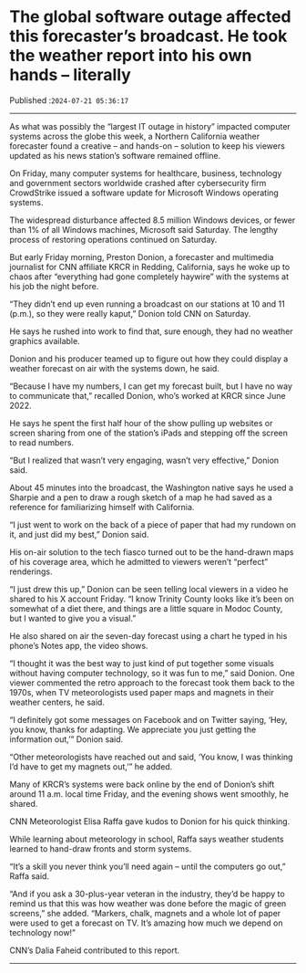 # The global software outage affected this forecaster’s broadcast. He took the weather report into his own hands – literally

Published :`2024-07-21 05:36:17`

---

As what was possibly the “largest IT outage in history” impacted computer systems across the globe this week, a Northern California weather forecaster found a creative – and hands-on – solution to keep his viewers updated as his news station’s software remained offline.

On Friday, many computer systems for healthcare, business, technology and government sectors worldwide crashed after cybersecurity firm CrowdStrike issued a software update for Microsoft Windows operating systems.

The widespread disturbance affected 8.5 million Windows devices, or fewer than 1% of all Windows machines, Microsoft said Saturday. The lengthy process of restoring operations continued on Saturday.

But early Friday morning, Preston Donion, a forecaster and multimedia journalist for CNN affiliate KRCR in Redding, California, says he woke up to chaos after “everything had gone completely haywire” with the systems at his job the night before.

“They didn’t end up even running a broadcast on our stations at 10 and 11 (p.m.), so they were really kaput,” Donion told CNN on Saturday.

He says he rushed into work to find that, sure enough, they had no weather graphics available.

Donion and his producer teamed up to figure out how they could display a weather forecast on air with the systems down, he said.

“Because I have my numbers, I can get my forecast built, but I have no way to communicate that,” recalled Donion, who’s worked at KRCR since June 2022.

He says he spent the first half hour of the show pulling up websites or screen sharing from one of the station’s iPads and stepping off the screen to read numbers.

“But I realized that wasn’t very engaging, wasn’t very effective,” Donion said.

About 45 minutes into the broadcast, the Washington native says he used a Sharpie and a pen to draw a rough sketch of a map he had saved as a reference for familiarizing himself with California.

“I just went to work on the back of a piece of paper that had my rundown on it, and just did my best,” Donion said.

His on-air solution to the tech fiasco turned out to be the hand-drawn maps of his coverage area, which he admitted to viewers weren’t “perfect” renderings.

“I just drew this up,” Donion can be seen telling local viewers in a video he shared to his X account Friday. “I know Trinity County looks like it’s been on somewhat of a diet there, and things are a little square in Modoc County, but I wanted to give you a visual.”

He also shared on air the seven-day forecast using a chart he typed in his phone’s Notes app, the video shows.

“I thought it was the best way to just kind of put together some visuals without having computer technology, so it was fun to me,” said Donion. One viewer commented the retro approach to the forecast took them back to the 1970s, when TV meteorologists used paper maps and magnets in their weather centers, he said.

“I definitely got some messages on Facebook and on Twitter saying, ‘Hey, you know, thanks for adapting. We appreciate you just getting the information out,’” Donion said.

“Other meteorologists have reached out and said, ‘You know, I was thinking I’d have to get my magnets out,’” he added.

Many of KRCR’s systems were back online by the end of Donion’s shift around 11 a.m. local time Friday, and the evening shows went smoothly, he shared.

CNN Meteorologist Elisa Raffa gave kudos to Donion for his quick thinking.

While learning about meteorology in school, Raffa says weather students learned to hand-draw fronts and storm systems.

“It’s a skill you never think you’ll need again – until the computers go out,” Raffa said.

“And if you ask a 30-plus-year veteran in the industry, they’d be happy to remind us that this was how weather was done before the magic of green screens,” she added. “Markers, chalk, magnets and a whole lot of paper were used to get a forecast on TV. It’s amazing how much we depend on technology now!”

CNN’s Dalia Faheid contributed to this report.

---


